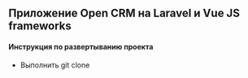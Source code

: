 <h2>Приложение Open CRM на Laravel и Vue JS frameworks</h2>

<h4>Инструкция по развертыванию проекта</h4>

<ul>
    <li>Выполнить git clone</li>
</ul>